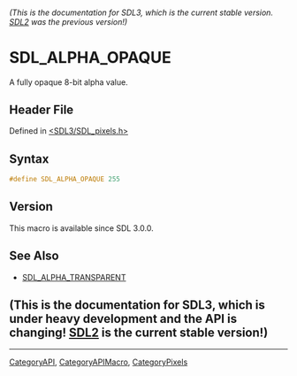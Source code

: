 ###### (This is the documentation for SDL3, which is the current stable version. [SDL2](https://wiki.libsdl.org/SDL2/) was the previous version!)
# SDL_ALPHA_OPAQUE

A fully opaque 8-bit alpha value.

## Header File

Defined in [<SDL3/SDL_pixels.h>](https://github.com/libsdl-org/SDL/blob/main/include/SDL3/SDL_pixels.h)

## Syntax

```c
#define SDL_ALPHA_OPAQUE 255
```

## Version

This macro is available since SDL 3.0.0.

## See Also

- [SDL_ALPHA_TRANSPARENT](SDL_ALPHA_TRANSPARENT)


## (This is the documentation for SDL3, which is under heavy development and the API is changing! [SDL2](https://wiki.libsdl.org/SDL2/) is the current stable version!)



----
[CategoryAPI](CategoryAPI), [CategoryAPIMacro](CategoryAPIMacro), [CategoryPixels](CategoryPixels)

